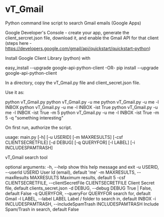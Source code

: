 # vT_Gmail
Python command line script to search Gmail emails (Google Apps)

Google Developer's Console - create your app, generate the client_sercret.json file, download it, and enable the Gmail API for that client (steps here - https://developers.google.com/gmail/api/quickstart/quickstart-python)

Install Google Client Library (python) with 

easy_install --upgrade google-api-python-client
-OR-
pip install --upgrade google-api-python-client

In a directory, copy the vT_Gmail.py file and client_secret.json file.

Use it as:

python vT_Gmail.py
python vT_Gmail.py -u me
python vT_Gmail.py -u me -l INBOX
python vT_Gmail.py -u me -l INBOX -ist True
python vT_Gmail.py -u me -l INBOX -ist True -m 5
python vT_Gmail.py -u me -l INBOX -ist True -m 5 -q "something interesting"

On first run, authorize the script.

usage: main.py [-h] [-u USERID] [-m MAXRESULTS] [-csf CLIENTSECRETFILE] [-d DEBUG] [-q QUERYFOR] [-l LABEL] [-i INCLUDESPAMTRASH]

vT_Gmail search tool

optional arguments:
  -h, --help            show this help message and exit
  -u USERID, --userId USERID
      User Id (email), default 'me'
  -m MAXRESULTS, --maxResults MAXRESULTS
      Maximum results, default 5
  -csf CLIENTSECRETFILE, --clientSecretFile CLIENTSECRETFILE
      Client Secret file, default clients_secret.json
  -d DEBUG, --debug DEBUG
      True | False, default False
  -q QUERYFOR, --queryFor QUERYFOR
      search for, default Gmail
  -l LABEL, --label LABEL
      Label / folder to search in, default INBOX
  -i INCLUDESPAMTRASH, --includeSpamTrash INCLUDESPAMTRASH
      Include Spam/Trash in search, default False
